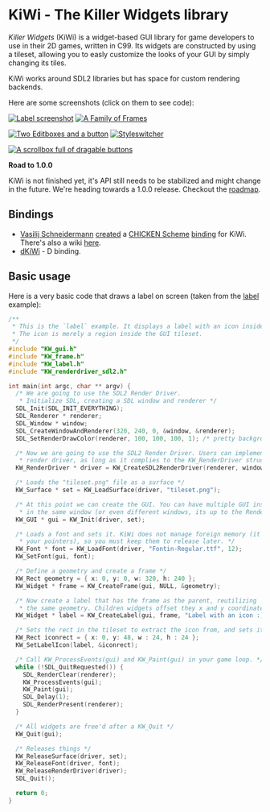 KiWi - The Killer Widgets library
=================================

*Killer Widgets* (KiWi) is a widget-based GUI library for game developers to use in their 2D games, written in C99. Its widgets are constructed by using a tileset, allowing you to easly customize the looks of your GUI by simply changing its tiles.

KiWi works around SDL2 libraries but has space for custom rendering backends.

Here are some screenshots (click on them to see code):

[![Label screenshot](https://raw.githubusercontent.com/mobius3/KiWi/master/examples/label/label-screenshot.png "Label screenshot")](https://github.com/mobius3/KiWi/blob/master/examples/label/label.c)
[![A Family of Frames](https://raw.githubusercontent.com/mobius3/KiWi/master/examples/frame-family/frame-family-screenshot.png "A Family of Frames")](https://github.com/mobius3/KiWi/blob/master/examples/frame-family/frame-family.c)

[![Two Editboxes and a button](https://raw.githubusercontent.com/mobius3/KiWi/master/examples/editbox/editbox-screenshot.png "Two Editboxes and a button")](https://github.com/mobius3/KiWi/blob/master/examples/editbox/editbox.c)
[![Styleswitcher](https://raw.githubusercontent.com/mobius3/KiWi/master/examples/styleswitcher/styleswitcher-screenshot.gif "Styleswitcher")](https://github.com/mobius3/KiWi/blob/master/examples/styleswitcher/styleswitcher.c)

[![A scrollbox full of dragable buttons](https://raw.githubusercontent.com/mobius3/KiWi/master/examples/scrollbox/scrollbox-screenshot.gif "A scrollbox full of dragable buttons")](https://github.com/mobius3/KiWi/blob/master/examples/scrollbox/scrollbox.c)

**Road to 1.0.0**

KiWi is not finished yet, it's API still needs to be stabilized and might change
in the future. We're heading towards a 1.0.0 release. Checkout the [roadmap].

## Bindings
* [Vasilij Schneidermann](https://github.com/wasamasa) [created](http://emacsninja.com/posts/kiwi.html) a [CHICKEN Scheme](https://www.call-cc.org/) [binding](https://github.com/wasamasa/kiwi) for KiWi. There's also a wiki [here](http://wiki.call-cc.org/eggref/4/kiwi).
* [dKiWi](https://github.com/aferust/dkiwi) - D binding.

## Basic usage

Here is a very basic code that draws a label on screen (taken from the 
[label] example):

```cpp
/**
 * This is the `label` example. It displays a label with an icon inside a frame.
 * The icon is merely a region inside the GUI tileset.
 */
#include "KW_gui.h"
#include "KW_frame.h"
#include "KW_label.h"
#include "KW_renderdriver_sdl2.h"

int main(int argc, char ** argv) {
  /* We are going to use the SDL2 Render Driver.
   * Initialize SDL, creating a SDL window and renderer */
  SDL_Init(SDL_INIT_EVERYTHING);
  SDL_Renderer * renderer;
  SDL_Window * window;
  SDL_CreateWindowAndRenderer(320, 240, 0, &window, &renderer);
  SDL_SetRenderDrawColor(renderer, 100, 100, 100, 1); /* pretty background */

  /* Now we are going to use the SDL2 Render Driver. Users can implement their own
   * render driver, as long as it complies to the KW_RenderDriver structure */
  KW_RenderDriver * driver = KW_CreateSDL2RenderDriver(renderer, window);

  /* Loads the "tileset.png" file as a surface */
  KW_Surface * set = KW_LoadSurface(driver, "tileset.png");

  /* At this point we can create the GUI. You can have multiple GUI instances
   * in the same window (or even different windows, its up to the Render Driver) */
  KW_GUI * gui = KW_Init(driver, set);

  /* Loads a font and sets it. KiWi does not manage foreign memory (it does not own
   * your pointers), so you must keep them to release later. */
  KW_Font * font = KW_LoadFont(driver, "Fontin-Regular.ttf", 12);
  KW_SetFont(gui, font);

  /* Define a geometry and create a frame */
  KW_Rect geometry = { x: 0, y: 0, w: 320, h: 240 };
  KW_Widget * frame = KW_CreateFrame(gui, NULL, &geometry);

  /* Now create a label that has the frame as the parent, reutilizing
   * the same geometry. Children widgets offset they x and y coordinates by their parent. */
  KW_Widget * label = KW_CreateLabel(gui, frame, "Label with an icon :)", &geometry);

  /* Sets the rect in the tileset to extract the icon from, and sets it in the label */
  KW_Rect iconrect = { x: 0, y: 48, w : 24, h : 24 };
  KW_SetLabelIcon(label, &iconrect);

  /* Call KW_ProcessEvents(gui) and KW_Paint(gui) in your game loop. */
  while (!SDL_QuitRequested()) {
    SDL_RenderClear(renderer);
    KW_ProcessEvents(gui);
    KW_Paint(gui);
    SDL_Delay(1);
    SDL_RenderPresent(renderer);
  }

  /* All widgets are free'd after a KW_Quit */
  KW_Quit(gui);

  /* Releases things */
  KW_ReleaseSurface(driver, set);
  KW_ReleaseFont(driver, font);
  KW_ReleaseRenderDriver(driver);
  SDL_Quit();

  return 0;
}
```

[label]:https://github.com/mobius3/KiWi/blob/master/examples/label/label.c
[KW_CreateWidget]: https://github.com/mobius3/KiWi/blob/master/src/widget.h
[SDL2]: http://libsdl.org
[SDL2_ttf]: https://www.libsdl.org/projects/SDL_ttf/
[SDL2_image]: https://www.libsdl.org/projects/SDL_image/
[roadmap]: https://github.com/mobius3/KiWi/blob/master/ROADMAP.md

[CHICKENBINDING]: https://github.com/wasamasa/kiwi
